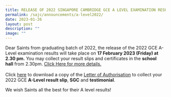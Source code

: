 ```yaml
---
title: RELEASE OF 2022 SINGAPORE CAMBRIDGE GCE A LEVEL EXAMINATION RESULTS
permalink: /sajc/announcements/a-level2022/
date: 2023-01-26
layout: post
description: ""
image: ""
---
```

Dear Saints from graduating batch of 2022, the release of the 2022 GCE A-Level examination results will take place on **17 February 2023 (Friday) at 2.30 pm.** You may collect your result slips and certificates in the **school hall** from 2.30pm. <a href="/files/2023/letter_to_graduating_saints.pdf" target="_blank" rel="noopener">Click Here for more details.</a> <br><br>
Click [here](https://standrewsjc.moe.edu.sg/qql/slot/u674/Announcement/Letter_of_Authorisation_Collect_A_level_Result_2023.pdf) to download a copy of the [Letter of Authorisation](https://standrewsjc.moe.edu.sg/qql/slot/u674/Announcement/Letter_of_Authorisation_Collect_A_level_Result_2023.pdf) to collect your 2022 GCE **A-Level result slip**, **SGC** and **testimonial**. 

We wish Saints all the best for their A level results!